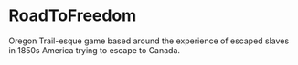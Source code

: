 # RoadToFreedom

Oregon Trail-esque game based around the experience of escaped slaves in 1850s America trying to escape to Canada. 